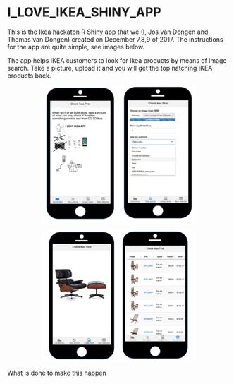 # I_LOVE_IKEA_SHINY_APP

This is [the Ikea hackaton](http://hackathon.ikea.com/) R Shiny app that we (I, Jos van Dongen and Thomas van Dongen) created on December 7,8,9 of 2017. The instructions for the app are quite simple, see images below.


The app helps IKEA customers to look for Ikea products by means of image search. Take a picture, upload it and you will get the top natching IKEA products back.


<p align="center">
  <img src="ikeaphoneapp1.png" width="350"/>
</p>

<p align="center">
  <img src="ikeaphoneapp2.png" width="350"/>
</p>


What is done to make this happen
